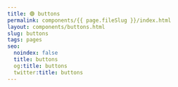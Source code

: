 ```yaml
---
title: 🟢 buttons
permalink: components/{{ page.fileSlug }}/index.html
layout: components/buttons.html
slug: buttons
tags: pages
seo:
  noindex: false
  title: buttons
  og:title: buttons
  twitter:title: buttons
---
```



